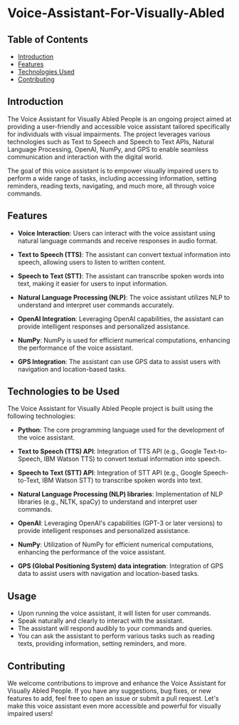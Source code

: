 # Voice-Assistant-For-Visually-Abled

## Table of Contents

- [Introduction](#introduction)
- [Features](#features)
- [Technologies Used](#technologies-used)
- [Contributing](#contributing)

## Introduction

The Voice Assistant for Visually Abled People is an ongoing project aimed at providing a user-friendly and accessible voice assistant tailored specifically for individuals with visual impairments. The project leverages various technologies such as Text to Speech and Speech to Text APIs, Natural Language Processing, OpenAI, NumPy, and GPS to enable seamless communication and interaction with the digital world.

The goal of this voice assistant is to empower visually impaired users to perform a wide range of tasks, including accessing information, setting reminders, reading texts, navigating, and much more, all through voice commands.

## Features

- **Voice Interaction**: Users can interact with the voice assistant using natural language commands and receive responses in audio format.

- **Text to Speech (TTS)**: The assistant can convert textual information into speech, allowing users to listen to written content.

- **Speech to Text (STT)**: The assistant can transcribe spoken words into text, making it easier for users to input information.

- **Natural Language Processing (NLP)**: The voice assistant utilizes NLP to understand and interpret user commands accurately.

- **OpenAI Integration**: Leveraging OpenAI capabilities, the assistant can provide intelligent responses and personalized assistance.

- **NumPy**: NumPy is used for efficient numerical computations, enhancing the performance of the voice assistant.

- **GPS Integration**: The assistant can use GPS data to assist users with navigation and location-based tasks.

## Technologies to be Used

The Voice Assistant for Visually Abled People project is built using the following technologies:

- **Python**: The core programming language used for the development of the voice assistant.

- **Text to Speech (TTS) API**: Integration of TTS API (e.g., Google Text-to-Speech, IBM Watson TTS) to convert textual information into speech.

- **Speech to Text (STT) API**: Integration of STT API (e.g., Google Speech-to-Text, IBM Watson STT) to transcribe spoken words into text.

- **Natural Language Processing (NLP) libraries**: Implementation of NLP libraries (e.g., NLTK, spaCy) to understand and interpret user commands.

- **OpenAI**: Leveraging OpenAI's capabilities (GPT-3 or later versions) to provide intelligent responses and personalized assistance.

- **NumPy**: Utilization of NumPy for efficient numerical computations, enhancing the performance of the voice assistant.

- **GPS (Global Positioning System) data integration**: Integration of GPS data to assist users with navigation and location-based tasks.

## Usage

- Upon running the voice assistant, it will listen for user commands.
- Speak naturally and clearly to interact with the assistant.
- The assistant will respond audibly to your commands and queries.
- You can ask the assistant to perform various tasks such as reading texts, providing information, setting reminders, and more.

## Contributing

We welcome contributions to improve and enhance the Voice Assistant for Visually Abled People. If you have any suggestions, bug fixes, or new features to add, feel free to open an issue or submit a pull request. Let's make this voice assistant even more accessible and powerful for visually impaired users!
